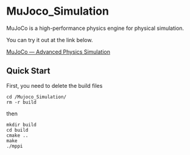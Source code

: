 # MuJoco_Simulation
MuJoCo is a high-performance physics engine for physical simulation.

You can try it out at the link below.

[MuJoCo — Advanced Physics Simulation](https://mujoco.org/)

## Quick Start
First, you need to delete the build files
```
cd /Mujoco_Simulation/
rm -r build
```
then
```
mkdir build
cd build
cmake ..
make  
./mppi
```
